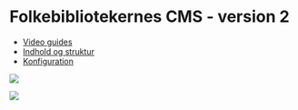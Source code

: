 # Folkebibliotekernes CMS - version 2

*   [Video guides](./ddbcms-video-guides.md)
*   [Indhold og struktur](./ddbcms-struktur-og-indhold.md)
*   [Konfiguration](./ddb-cms-manual-konfiguration.md)

![](https://user-images.githubusercontent.com/1641342/167098483-8eb0e3cb-3c5a-4eb1-8fe2-63a4679bc358.jpg)

![](https://user-images.githubusercontent.com/1641342/167112607-6c2e54e2-1f3b-4b88-ad79-cc116f5f34f8.png)
